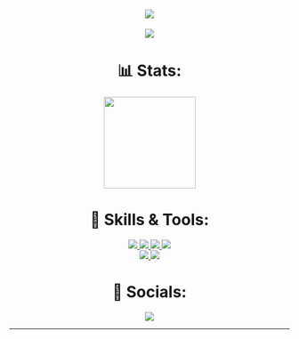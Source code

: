 <h1 align="center">
  <a href="https://git.io/typing-svg">
    <img src="https://readme-typing-svg.herokuapp.com/?lines=console.log(%22White-Hat%2CFivem!%22);System.out.println(%22WhiteHat%2CFivem!%22);print(%22White-Hat%2C%20Fivem!%22);printf(%22White-Hat%2C%20Fivem!%22);fmt.Println(%22White-Hat%2C%20Fivem!%22);println!(%22White-Hat%2C%20Fivem!%22);cout%20%3C%3C%20%22White-Hat%2C%20Fivem!%22&center=true&size=27&width=550">
  </a>
</h1>

<p align="center">
  <a href="https://github.com/ryo-ma/github-profile-trophy">
    <img src="https://github-profile-trophy.vercel.app/?username=White-Hat-Fivem&theme=monokai&column=8&no-frame=true&no-bg=true">
  </a>
</p>

<h1 align="center"> 📊 Stats: </h1>

<p align="center">
  <a href="https://github.com/anuraghazra/github-readme-stats">
    <img src="https://github-readme-stats.vercel.app/api?username=White-Hat-Fivem&show_icons=true&bg_color=0d1117&text_color=FFF&border_color=444" height="165">
  </a>

</p>


   

<h1 align="center"> 🔧 Skills & Tools: </h1>

<p align="center">
  
  
  
  <a href="https://www.cplusplus.com/doc/tutorial/">
    <img src="https://img.shields.io/badge/C%2B%2B-00599C?style=for-the-badge&logo=C%2B%2B&logoColor=white">
  </a>
  <a href="https://html.com/">
    <img src="https://img.shields.io/badge/HTML-E34F26?style=for-the-badge&logo=HTML5&logoColor=white">
  </a>
  

  
  <a href="https://www.json.org/json-en.html">
    <img src="https://img.shields.io/badge/JSON-000000?style=for-the-badge&logo=JSON&logoColor=white">
  </a>
  
  <a href="https://code.visualstudio.com/">
    <img src="https://img.shields.io/badge/VS%20Code-007ACC?&style=for-the-badge&logo=visual-studio-code&logoColor=white">
  </a>
  
  
  <br>
  <a href="https://www.lua.org/">
    <img src="https://img.shields.io/badge/LUA-000000?style=for-the-badge&logo=LUA&logoColor=white">
  </a> 

  <a href="https://www.sqlite.org/index.html">
    <img src="https://img.shields.io/badge/sqlite-003B57?&style=for-the-badge&logo=sqlite&logoColor=white">
  </a>
  
</p>

<h1 align="center"> 🤝 Socials: </h1>
  <p align="center">
    <a href="https://discord.gg/73yHkWf">
      <img src="https://img.shields.io/badge/DISCORD-000000?style=for-the-badge&logo=DISCORD&logoColor=white">
    </a>

  </p>
</h1>

<hr>
